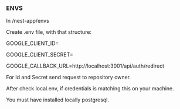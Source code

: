 ### ENVS

In /nest-app/envs

Create .env file, with that structure:

GOOGLE_CLIENT_ID=

GOOGLE_CLIENT_SECRET=

GOOGLE_CALLBACK_URL=http://localhost:3001/api/auth/redirect

For Id and Secret send request to repository owner. 

After check local.env, if credentials is matching this on your machine.

You must have installed locally postgresql.